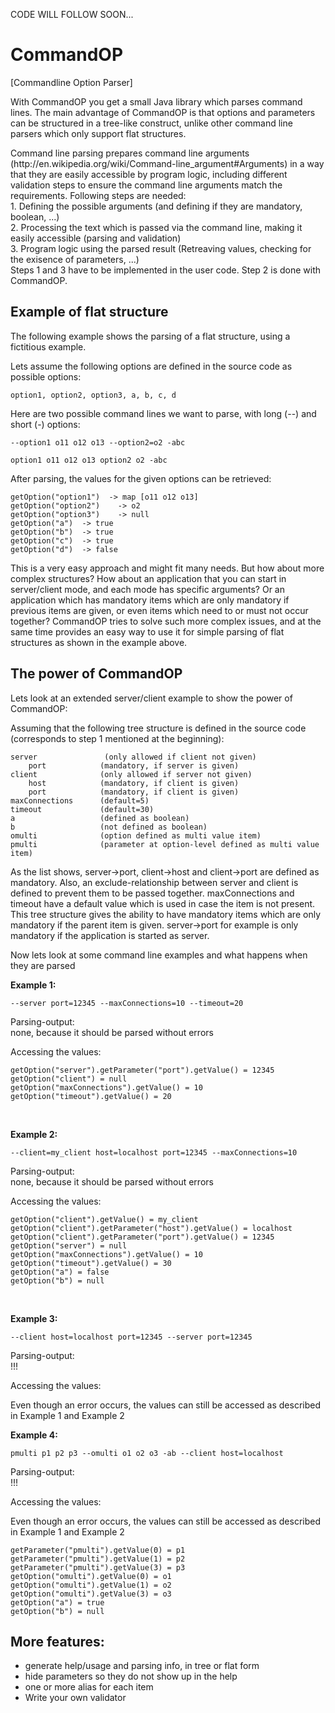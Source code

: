 CODE WILL FOLLOW SOON...



CommandOP
==========
[Commandline Option Parser]

<p>
With CommandOP you get a small Java library which parses command lines. The main advantage of CommandOP is that options and parameters 
can be structured in a tree-like construct, unlike other command line parsers which only support flat structures.
</p>

<p>
Command line parsing prepares command line arguments (http://en.wikipedia.org/wiki/Command-line_argument#Arguments) in a way that 
they are easily accessible by program logic, including different validation steps to ensure the command line arguments match 
the requirements. Following steps are needed:<br />
1. Defining the possible arguments (and defining if they are mandatory, boolean, ...)<br />
2. Processing the text which is passed via the command line, making it easily accessible (parsing and validation)<br />
3. Program logic using the parsed result (Retreaving values, checking for the exisence of parameters, ...)<br />
Steps 1 and 3 have to be implemented in the user code. Step 2 is done with CommandOP.
</p>

Example of flat structure
---------------------------
<p>
The following example shows the parsing of a flat structure, using a fictitious example.
</p>
<p>
Lets assume the following options are defined in the source code as possible options:
</p>
<pre><code>option1, option2, option3, a, b, c, d
</code></pre>

<p>
Here are two possible command lines we want to parse, with long (--) and short (-) options:
</p>
<pre><code>--option1 o11 o12 o13 --option2=o2 -abc
</code></pre>
<pre><code>option1 o11 o12 o13 option2 o2 -abc
</code></pre>

<p>
After parsing, the values for the given options can be retrieved:
</p>
<pre><code>getOption("option1")  -> map [o11 o12 o13]
getOption("option2")	-> o2
getOption("option3")	-> null
getOption("a")	-> true
getOption("b")	-> true
getOption("c")	-> true
getOption("d")	-> false
</code></pre>

<p>
This is a very easy approach and might fit many needs. But how about more complex structures? How about an application that you can start in server/client mode, and each mode has specific arguments? Or an application which has mandatory items which are only mandatory if previous items are given, or even items which need to or must not occur together? CommandOP tries to solve such more complex issues, and at the same time provides an easy way to use it for simple parsing of flat structures as shown in the example above.
</p>

The power of CommandOP
-----------------------
<p>
Lets look at an extended server/client example to show the power of CommandOP:
</p>

<p>
Assuming that the following tree structure is defined in the source code (corresponds to step 1 mentioned at the beginning):
</p>
<pre><code>server				(only allowed if client not given)
	port			(mandatory, if server is given)
client				(only allowed if server not given)
	host			(mandatory, if client is given)
	port			(mandatory, if client is given)
maxConnections		(default=5)
timeout				(default=30)
a					(defined as boolean)
b					(not defined as boolean)
omulti				(option defined as multi value item)
pmulti				(parameter at option-level defined as multi value item)
</code></pre>

<p>
As the list shows, server->port, client->host and client->port are defined as mandatory. Also, an exclude-relationship between server and client is defined to prevent them to be passed together. maxConnections and timeout have a default value which is used in case the item is not present. This tree structure gives the ability to have mandatory items which are only mandatory if the parent item is given. server->port for example is only mandatory if the application is started as server.
</p>

<p>
Now lets look at some command line examples and what happens when they are parsed
</p>

<p>
<b>Example 1:</b><br />
</p>
<pre><code>--server port=12345 --maxConnections=10 --timeout=20
</code></pre>
<p>
Parsing-output:<br />
none, because it should be parsed without errors
</p>
Accessing the values:<br />
<pre><code>getOption("server").getParameter("port").getValue() = 12345
getOption("client") = null
getOption("maxConnections").getValue() = 10
getOption("timeout").getValue() = 20
</code></pre>

<br />
<p>
<b>Example 2:</b><br />
</p>
<pre><code>--client=my_client host=localhost port=12345 --maxConnections=10
</code></pre>
<p>
Parsing-output:<br />
none, because it should be parsed without errors
</p>
<p>
Accessing the values:
</p>
<pre><code>getOption("client").getValue() = my_client
getOption("client").getParameter("host").getValue() = localhost
getOption("client").getParameter("port").getValue() = 12345
getOption("server") = null
getOption("maxConnections").getValue() = 10
getOption("timeout").getValue() = 30
getOption("a") = false
getOption("b") = null
</code></pre>

<br />
<p>
<b>Example 3:</b>
</p>
<pre><code>--client host=localhost port=12345 --server port=12345
</code></pre>
<p>
Parsing-output:<br />
!!!
</p>
<p>
Accessing the values:
</p>
Even though an error occurs, the values can still be accessed as described in Example 1 and Example 2


<br />
<p>
<b>Example 4:</b>
</p>
<pre><code>pmulti p1 p2 p3 --omulti o1 o2 o3 -ab --client host=localhost
</code></pre>
<p>
Parsing-output:<br />
!!!
</p>
<p>
Accessing the values:
</p>
Even though an error occurs, the values can still be accessed as described in Example 1 and Example 2

<pre><code>getParameter("pmulti").getValue(0) = p1
getParameter("pmulti").getValue(1) = p2
getParameter("pmulti").getValue(3) = p3
getOption("omulti").getValue(0) = o1
getOption("omulti").getValue(1) = o2
getOption("omulti").getValue(3) = o3
getOption("a") = true
getOption("b") = null
</code></pre>



More features:
---------------
<p>
<ul>
<li>generate help/usage and parsing info, in tree or flat form</li>
<li>hide parameters so they do not show up in the help</li>
<li>one or more alias for each item</li>
<li>Write your own validator</li>
</ul>
</p>
